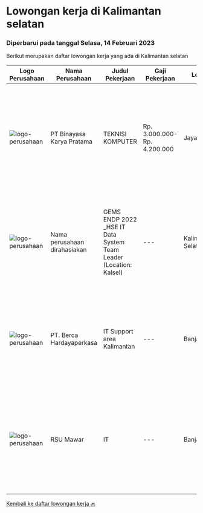 
  # Lowongan kerja di Kalimantan selatan

  ### Diperbarui pada tanggal Selasa, 14 Februari 2023

  Berikut merupakan daftar lowongan kerja yang ada di Kalimantan selatan

  |Logo Perusahaan | Nama Perusahaan | Judul Pekerjaan | Gaji Pekerjaan | Lokasi | Deskripsi | Tanggal diunggah | Pranala |
  | -------------- | --------------- | --------------- | --------- | --------- | -------------- | ------- | ----------- |
  |![logo-perusahaan](https://image-service-cdn.seek.com.au/7683c13df98531e06c6746a4aaa4a41636e7bb3a/ee4dce1061f3f616224767ad58cb2fc751b8d2dc)|PT Binayasa Karya Pratama|TEKNISI KOMPUTER|Rp. 3.000.000-Rp. 4.200.000|Jayapura|Tanggung Jawab Pekerjaan: Melakukan pemantauan terhadap perangkat serta maintenance yang bersifat preventif seperti update patch Operating System dan...|Rabu, 25 Januari 2023|https://www.jobstreet.co.id/id/job/teknisi-komputer-4196638?token=0~3ef781f1-41dc-4351-8658-9720303151ea&sectionRank=1&jobId=jobstreet-id-job-4196638|
|![logo-perusahaan](https://i.ibb.co/sqvTCh9/112815900-stock-vector-no-image-available-icon-flat-vector.webp)|Nama perusahaan dirahasiakan|GEMS ENDP 2022 _HSE IT Data System Team Leader (Location: Kalsel)|---|Kalimantan Selatan|Responsibilities: Manage multiple challenging projects. Assess current state and define business solutions. Analyze and propose business needs....|Kamis, 26 Januari 2023|https://www.jobstreet.co.id/id/job/gems-endp-2022-_hse-it-data-system-team-leader-location%3A-kalsel-4185656?token=0~3ef781f1-41dc-4351-8658-9720303151ea&sectionRank=2&jobId=jobstreet-id-job-4185656|
|![logo-perusahaan](https://image-service-cdn.seek.com.au/6a76252207cfed561e664c874d4631f4aefd8409/ee4dce1061f3f616224767ad58cb2fc751b8d2dc)|PT. Berca Hardayaperkasa|IT Support area Kalimantan|---|Banjarmasin|Tugas &amp; Tanggung Jawab: Melakukan support helpdesk kepada seluruh karyawan (join domain, data migration, etc.) Melakukan analisa...|Selasa, 17 Januari 2023|https://www.jobstreet.co.id/id/job/it-support-area-kalimantan-4185995?token=0~3ef781f1-41dc-4351-8658-9720303151ea&sectionRank=3&jobId=jobstreet-id-job-4185995|
|![logo-perusahaan](https://i.ibb.co/sqvTCh9/112815900-stock-vector-no-image-available-icon-flat-vector.webp)|RSU Mawar|IT|---|Banjarbaru|Kualifikasi Pekerjaan Pendidikan S1 Teknik informatika sistem informasi ilmu komputer Memahami jaringan dan koding HTML , CSS javascript,PHP Fresh...|Senin, 16 Januari 2023|https://www.jobstreet.co.id/id/job/it-4183821?token=0~3ef781f1-41dc-4351-8658-9720303151ea&sectionRank=4&jobId=jobstreet-id-job-4183821|


  [Kembali ke daftar lowongan kerja 🔙](../README.md#daftar-lowongan-kerja)
  
